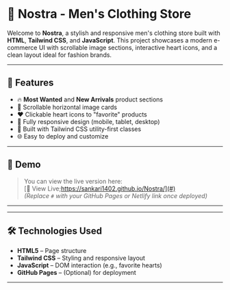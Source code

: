 # 👔 Nostra - Men's Clothing Store

Welcome to **Nostra**, a stylish and responsive men's clothing store built with **HTML**, **Tailwind CSS**, and **JavaScript**. This project showcases a modern e-commerce UI with scrollable image sections, interactive heart icons, and a clean layout ideal for fashion brands.

---

## 📸 Features

- 🔥 **Most Wanted** and **New Arrivals** product sections
- 🎯 Scrollable horizontal image cards
- ❤️ Clickable heart icons to "favorite" products
- 📱 Fully responsive design (mobile, tablet, desktop)
- 💨 Built with Tailwind CSS utility-first classes
- 🌐 Easy to deploy and customize

---

## 🚀 Demo

> You can view the live version here:  
> [🔗 View Live;https://sankari1402.github.io/Nostra/](#)  
> *(Replace `#` with your GitHub Pages or Netlify link once deployed)*

---


---

## 🛠️ Technologies Used

- **HTML5** – Page structure
- **Tailwind CSS** – Styling and responsive layout
- **JavaScript** – DOM interaction (e.g., favorite hearts)
- **GitHub Pages** – (Optional) for deployment

---




